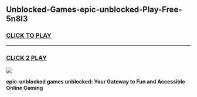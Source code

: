 
## Unblocked-Games-epic-unblocked-Play-Free-5n8l3
<h3>
<a href="https://premium76.site?title=epic-unblocked&ref=10A">CLICK TO PLAY</a></h3>
<hr>

<h3>
<a href="https://premium76.site?title=epic-unblocked&ref=10A">CLICK 2 PLAY</a>
  
</h3>

<a href="https://premium76.site?title=epic-unblocked&ref=10A"><img src="https://clearcache.store/games.png"></a>


**epic-unblocked games unblocked: Your Gateway to Fun and Accessible Online Gaming**
